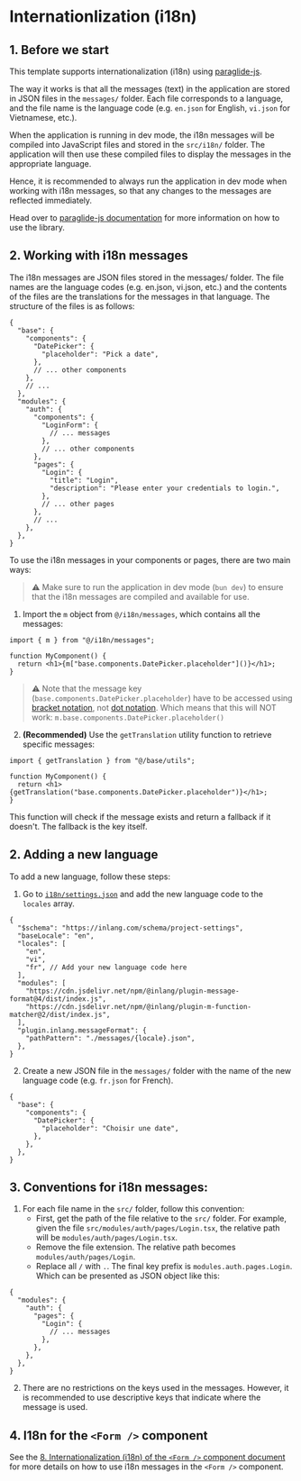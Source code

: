 # Internationlization (i18n)

## 1. Before we start

This template supports internationalization (i18n) using [paraglide-js](https://inlang.com/m/gerre34r/library-inlang-paraglideJs).

The way it works is that all the messages (text) in the application are stored in JSON files in the `messages/` folder. Each file corresponds to a language, and the file name is the language code (e.g. `en.json` for English, `vi.json` for Vietnamese, etc.).

When the application is running in dev mode, the i18n messages will be compiled into JavaScript files and stored in the `src/i18n/` folder. The application will then use these compiled files to display the messages in the appropriate language.

Hence, it is recommended to always run the application in dev mode when working with i18n messages, so that any changes to the messages are reflected immediately.

Head over to [paraglide-js documentation](https://inlang.com/m/gerre34r/library-inlang-paraglideJs) for more information on how to use the library.

## 2. Working with i18n messages

The i18n messages are JSON files stored in the messages/ folder. The file names are the language codes (e.g. en.json, vi.json, etc.) and the contents of the files are the translations for the messages in that language. The structure of the files is as follows:

```jsonc
{
  "base": {
    "components": {
      "DatePicker": {
        "placeholder": "Pick a date",
      },
      // ... other components
    },
    // ...
  },
  "modules": {
    "auth": {
      "components": {
        "LoginForm": {
          // ... messages
        },
        // ... other components
      },
      "pages": {
        "Login": {
          "title": "Login",
          "description": "Please enter your credentials to login.",
        },
        // ... other pages
      },
      // ...
    },
  },
}
```

To use the i18n messages in your components or pages, there are two main ways:

> ⚠️ Make sure to run the application in dev mode (`bun dev`) to ensure that the i18n messages are compiled and available for use.

1. Import the `m` object from `@/i18n/messages`, which contains all the messages:

```tsx
import { m } from "@/i18n/messages";

function MyComponent() {
  return <h1>{m["base.components.DatePicker.placeholder"]()}</h1>;
}
```

> ⚠️ Note that the message key (`base.components.DatePicker.placeholder`) have to be accessed using [bracket notation](https://developer.mozilla.org/en-US/docs/Web/JavaScript/Reference/Operators/Property_accessors#bracket_notation), not [dot notation](https://developer.mozilla.org/en-US/docs/Web/JavaScript/Reference/Operators/Property_accessors#dot_notation).
> Which means that this will NOT work: `m.base.components.DatePicker.placeholder()`

2. **(Recommended)** Use the `getTranslation` utility function to retrieve specific messages:

```tsx
import { getTranslation } from "@/base/utils";

function MyComponent() {
  return <h1>{getTranslation("base.components.DatePicker.placeholder")}</h1>;
}
```

This function will check if the message exists and return a fallback if it doesn't. The fallback is the key itself.

## 2. Adding a new language

To add a new language, follow these steps:

1. Go to [`i18n/settings.json`](../i18n/settings.json) and add the new language code to the `locales` array.

```jsonc
{
  "$schema": "https://inlang.com/schema/project-settings",
  "baseLocale": "en",
  "locales": [
    "en",
    "vi",
    "fr", // Add your new language code here
  ],
  "modules": [
    "https://cdn.jsdelivr.net/npm/@inlang/plugin-message-format@4/dist/index.js",
    "https://cdn.jsdelivr.net/npm/@inlang/plugin-m-function-matcher@2/dist/index.js",
  ],
  "plugin.inlang.messageFormat": {
    "pathPattern": "./messages/{locale}.json",
  },
}
```

2. Create a new JSON file in the `messages/` folder with the name of the new language code (e.g. `fr.json` for French).

```jsonc
{
  "base": {
    "components": {
      "DatePicker": {
        "placeholder": "Choisir une date",
      },
    },
  },
}
```

## 3. Conventions for i18n messages:

1. For each file name in the `src/` folder, follow this convention:
   - First, get the path of the file relative to the `src/` folder. For example, given the file `src/modules/auth/pages/Login.tsx`, the relative path will be `modules/auth/pages/Login.tsx`.
   - Remove the file extension. The relative path becomes `modules/auth/pages/Login`.
   - Replace all `/` with `.`. The final key prefix is `modules.auth.pages.Login`. Which can be presented as JSON object like this:

```jsonc
{
  "modules": {
    "auth": {
      "pages": {
        "Login": {
          // ... messages
        },
      },
    },
  },
}
```

2. There are no restrictions on the keys used in the messages. However, it is recommended to use descriptive keys that indicate where the message is used.

## 4. I18n for the `<Form />` component

See the [8. Internationalization (i18n) of the `<Form />` component document](./form.md#8-internationalization-i18n) for more details on how to use i18n messages in the `<Form />` component.

